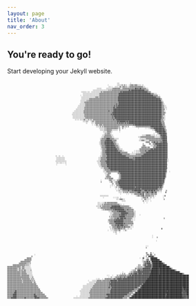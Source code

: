 ```yaml
---
layout: page
title: 'About'
nav_order: 3
---
```


## You're ready to go!

Start developing your Jekyll website.


<pre style="font-size:3px">
                                                                                                                                                                                                                                         
                                                                                                                                             ░░░              ░                                                                          
                                                                                                                                 ░           ░░░░░░▒░░▒░░░  ░░▒▒▒▒░▒▒▒▒░░░░░ ░░                                                          
                                                                                                                                  ░░░ ░   ░░░░░ ▒▒░░▒▒▒░▒░░░░▒▒▒▒▒▒▒▒▒▒▒▒▒▒▒▒▒░░░                                                      
                                                                                                                   ░░░░░░      ░░░░░░░░▒▒▒▒▒▒▒▒▒▒░░░▒▒▒▒▒▒▒▒▒▒▒▒▒▒▒▒▓▓▒▓▒▒▓▓▒▒▒▒▒▒░░░                                                  
                                                                                                              ░░░░░░░░░░░░░░░░░░░░▒░▒░▒▒▒▒▒▒▒▒▒▒▒▒▒▒▒▒▒▒▒▒▒▒▓▓▒▓▓▓▓▓▓▓▓▓▓▓▓▓▓▓▓▓▒▒▒▒▒░                                                   
                                                                                               ░░░░░░░ ░░░  ░░░░░░░░░░░░▒▒░▒▒▒▒▒▒▒▒▒▒▒▒▒▒▒▒▒▒▒▒▒▒▓▓▒▓▓▓▓▓▓▓▓▓▓▓▓▓▓▓▓▓▓▓▓▓▓▓▓▓▓▓▓▓▓▓▓▒▒▒▒░                                                
                                                                                                 ░░░░░░░░░░░░░░░░░░░░░▒▒▒▒▒▒▒▒▒▒▒▒▒▒▒▒▒▒▒▒▒▒▒▒▒▓▓▓▓▓▓▓▓▓▓▓▓▓▓▓▓▓▓▓▓▓▓▓▓▓▓▓▓▓▓▓▓▓▓▓▓▓▓▓▓▓▒▒▒▒░░░░                                       
                                                                                              ░  ░░░░░░░░░░░░░░░░░░░░░▒▒▒▒▒▒▒▒▒▒▒▒▒▒▒▒▒▒▒▒▒▒▒▒▒▓▓▓▓▓▓▓▓▓▓▓▓▓▓▓▓▓▓▓▓▓▓▓▓▓▓▓▓▓▓▓▓▓▓▓▓▓▓▓▓▓▓▓▓▒▒▒▒▒▒░ ░                                    
                                                                                               ░░░░░░░░░░░░░░░░░░▒▒▒▒░▒▒▒▒▒▒▒▒▒▒▒▒▒▒▒▒▒▒▒▒▒▒▒▒▓▓▓▓▓▓▓▓▓▓▓▓▓▓▓▓▓▓▓▓▓▓▓▓▓▓▓▓▓▓▓▓▓▓▓▓▓▓▓▓▓▓▓▓▓▓▓▓▓▒▒▒▒▒░                                    
                                                                                               ░░░░░░░░░░▒▒▒▒▒▒▒▒▒▒▒▒▒▒▒▒▒▒▒▒▒▒▒▒▒▒▒▒▒▒▒▒▒▒▒▒▒▓▓▓▓▓▓▓▓▓▓▓▓▓▓▓▓▓▓▓▓▓▓▓▓▓▓▓▓▓▓▓▓▓▓▓▓▓▓▓▓▓▓▓▓▓▓▓▓▓▓▓▓▓▓▒▒░                                  
                                                                                              ░░░░░░░░▒░▒▒▒▒▒▒▒▒▒▒▒▒▒▒▒▒▒▒▒▒▒▒▒▒▒▒▒▒▒▒▒▒▒▒▒▒▒▒▓▓▓▓▓▓▓▓▓▓▓▓▓▓▓▓▓▓▓▓▓▓▓▓▓▓▓▓▓▓▓▓▓▓▓▓▓▓▓▓▓▓▓▓▓▓▓▓▓▓▓▓▓▓▓▒░░                                 
                                                                                              ░░░░░▒▒▒▒▒▒▒▒▒▒▒▒▒▒▒▒▒▒▒▒▒▒▒▒▒▒▒▒▒▒▒▒▒▒▒▒▒▒▒▒▒▒▒▒▓▓▓▓▓▓▓▓▓▓▓▓▓▓▓▓▓▓▓▓▓▓▓▓▓▓▓▓▓▓▓▓▓▓▓▓▓▓▓▓▓▓▓▓▓▓▓▓▓▓▓▓▓▓▓▒▒░                                
                                                                                             ░░░░░░░▒▒▒▒▒▒▒▒▒▒▒▒▒▒▒▒▒▒▒▒▒▒▒▒▒▒▒▒▒▒▒▒▒▒▒▒▒▒▒▒▓▒▒▓▓▓▓▓▓▓▓▓▓▓▓▓▓▓▓▓▓▓▓▓▓▓▓▓▓▓▓▓▓▓▓▓▓▓▓▓▓▓▓▓▓▓▓▓▓▓▓▓▓▓▓▓▓▓▒▒░░                               
                                                                                           ░░░░░░░░░▒▒▒▒▒▒▒▒▒▒▒▒▒▒▒▒▒▒▒▒▒▒▒▒▒▒▒▒▒▒▒▒▒▒▒▒▒▓▒▒▓▒▓▓▓▓▓▓▓▓▓▓▓▓▓▓▓▓▓▓▓▓▓▓▓▓▓▓▓▓▓▓▓▓▓▓▓▓▓▓▓▓▓▓▓▓▓▓▓▓▓▓▓▓▓▓▓▓▒▒▒░░░                             
                                                                                          ░░░░░░░░░▒▒▒▒▒▒▒▒▒▒▒▒▒▒▒▒▒▒▒▒▒▒▒▒▒▒▒▒▒▒▒▒▒▒▒▒▒▓▓▒▒▓▓▓▓▓▓▓▓▓▓▓▓▓▓▓▓▓▓▓▓▓▓▓▓▓▓▓▓▓▓▓▓▓▓▓▓▓▓▓▓▓▓▓▓▓▓▓▓▓▓▓▓▓▓▓▓▓▓▒▒▒░░░░                            
                                                                                        ░░░░░░░░░░░▒▒▒▒▒▒▒▒▒▒▒▒▒▒▒▒▒▒▒▒▒▒▒▒▒▒▒▒▒▒▒▒▒▒▒▒▒▓▓▓▓▓▓▓▓▓▓▓▓▓▓▓▓▓▓▓▓▓▓▓▓▓▓▓▓▓▓▓▓▓▓▓▓▓▓▓▓▓▓▓▓▓▓▓▓▓▓▓▓▓▓▓▓▓▓▓▓▓▓▒▒▒▒░ ░                      
                                                                                      ░░░░░░░░░░░░▒▒▒▒▒▒▒▒▒▒▒▒▒▒▒▒▒▒▒▒▒▒▒▒▒▒▒▒▒▒▒▒▓▒▒▒▒▒▓▓▓▓▓▓▓▓▓▓▓▓▓▓▓▓▓▓▓▓▓▓▓▓▓▓▓▓▓▓▓▓▓▓▓▓▓▓▓▓▓▓▓▓▓▓▓▓▓▓▓▓▓▓▓▓▓▓▓▓▓▓▒▒▒░░                          
                                                                                    ░░░░░░░░░░░░░░▒▒▒▒▒▒▒▒▒▒▒▒▒▒▒▒▒▒▒▒▒▒▒▒▒▒▒▒▒▒▒▒▒▒▒▒▒▓▓▓▓▓▓▓▓▓▓▓▓▓▓▓▓▓▓▓▓▓▓▓▓▓▓▓▓▓▓▓▓▓▓▓▓▓▓▓▓▓▓▓▓▓▓▓▓▓▓▓▓▓▓▓▓▓▓▓▓▓▓▓▒▒▒▒▒░                             
                                                                                   ░░░░░░░░░░░░░░░░▒▒▒▒▒▒▒▒▒▒▒▒▒▒▒▒▒▒▒▒▒▒▒▒▒▒▒▒▒▒▒▒▒▒▓▒▓▓▓▓▓▓▓▓▓▓▓▓▓▓▓▓▓▓▓▓▓▓▓▓▓▓▓▓▓▓▓▓▓▓▓▓▓▓▓▓▓▓▓▓▓▓▓▓▓▓▓▓▓▓▓▓▓▓▓▓▓▓▓▒▒▒▒░                              
                                                                                    ░░░░░░░░░░░░░░░▒▒▒▒▒▒▒▒▒▒▒▒▒▒▒▒▒▒▒▒▒▒▒▒▒▒▒▒▒▒▒▒▒▒▒▒▓▒▓▓▓▓▓▓▓▓▓▓▓▓▓▓▓▓▓▓▓▓▓▓▓▓▓▓▓▓▓▓▓▓▓▓▓▓▓▓▓▓▓▓▓▓▓▓▓▓▓▓▓▓▓▓▓▓▓▓▓▓▓▒▒░░░                          
                                                                                    ░░░░░░░░░░░░░░░░▒▒▒▒▒▒▒▒▒▒▒▒▒▒▒▒▒▒▒▒▒▒▒▒▒▒▒▒▒▒▒▒▒▒▒▓▒▒▓▓▓▓▓▓▓▓▓▓▓▓▓▓▓▓▓▓▓▓▓▓▓▓▓▓▓▓▓▓▓▓▓▓▓▓▓▓▓▓▓▓▓▓▓▓▓▓▓▓▓▓▓▓▓▓▓▓▓▓▒▒▒░░                          
                                                                                       ░░ ░░ ░░░░░▒▒░░░░▒░░▒░░▒▒▒▒▒▒▒▒▒▒▒▒▒▒▒▒▒▒▒▒▒▒▒▒▒▒▓▒▒▒▓▓▓▓▓▓▓▓▓▓▓▓▓▓▓▓▓▓▓▓▓▓▓▓▓▓▓▓▓▓▓▓▓▓▓▓▓▓▓▓▓▓▓▓▓▓▓▓▓▓▓▓▓▓▓▓▓▒▒▒░░░                           
                                                                                                 ░░░░░▒ ░  ░░▒▒░░▒▒▒▒▒▒▒▒▒▒▒▒▒▒▒▒▒▒▒▒▒▒▒▒▒▒▒▒▓▓▒▓▓▓▓▓▓▓▓▒▓▓▒▓▓▓▓▓▓▓▓▓▓▓▓▓▓▓▓▓▓▓▓▓▓▓▓▓▓▓▓▓▓▓▓▓▓▓▓▓▓▓▓▓▒▒▒▒░                             
                                                                                                     ░░     ░░░ ░▒▒▒▒▒▒▒▒▒▒▒▒▒▒▒▒▒▒▒▒▒▒▒▒▒▒▒▒▓▒▒▓▒▓▒▓▒▒▓▒▒▓▒▓▓▓▓▓▓▓▓▓▓▓▓▓▓▓▓▓▓▓▓▓▓▓▓▓▓▓▓▓▓▓▓▓▓▓▓▓▓▓▓▓▓▒▒▒▒                            
                                                                                                             ░  ░░▒▒░░▒▒▒▒░▒▒▒▒▒▒▒▒▒▒▒▒▒▒▒▒▒▒▒▒▒▒▒▒▒▒▒▒▒▒▒▒▒▒▒▒▒▒▒▓▒▓▓▓▓▓▓▓▓▓▓▓▓▓▓▓▓▓▓▓▓▓▓▓▓▓▓▓▓▓▓▓▓▓▓▓▒▒▒░                           
                                                                                                                  ░░░░░▒░░▒░▒▒▒▒▒▒▒▒▒▒▒▒▒▒▒▒▒▒▒░▒  ▒▒▒░░▒░░▒     ░ ░░▒▒▒▒▒▒▒▒▒▒▒▒▒▒▒▒▒▒▒▓▓▓▓▓▓▓▓▓▓▓▓▓▓▓▓▒▒▒░                             
                                                                                                                      ░░░░░░░▒░▒▒▒▒▒▒▒▒▒▒▒▒▒▒▒░░▒  ░▒  ░                ░        ░ ░ ░░░▒▒▒▒▓▓▓▓▓▓▓▓▓▓▓▓▓▒▒░                           
                                                                                                                       ░░░░░░▒░▒▒▒▒▒▒▒░░░░░░░░  ▒                                         ░░░▒▓▓▓▓▓▓▓▓▓▓▓▓▒▒░                            
                                                                                                                           ░░░░░▒▒▒▒▒░░         ░                                             ▒▒▓▓▓▓▓▓▓▓▓▓▓▒░                         
                                                                                                                            ░░▒░▒▒▒▒░░                                                      ░   ░▒▒▓▓▓▓▓▓▓▓▓▒                         
                                                                                                                          ░░░▒▒▒▒▒▒▒▒░░░                                     ░░░░░▒▒▒▒▒▒░░░░░░ ░░ ░░▒▓▓▓▓▓▓▓▒                        
                                                                                                                         ░░░▒▒▒▒▒▒▒▒▒▒░░░                               ░░░▒▒▒▒▒▒▒▒▒▒▒▒▒▒▒▒▒▒░░░░░░░▒▒▓▓▓▓▓▓▓                        
                                                                                                                       ░░▒▒▒▒▒▒▓▓▓▓▓▒▒▒▒▒░░░░░░                           ░░░░░░░░▒▒▒▒▒▒▒▒▒▒▒▒▒▒▒▒▒▒▒▒▓▓▓▓▓▓▓                         
                                                                                                                       ░▒▒▒▒▒▒▓▓▓▓▓▓▓▓▒▒▒▒▒▒░                            ░░░▒▒▒▒░░░░░░▒▒▒▒▒▒▒▒▒▒▒▒▒▒▒▒▒▓▓▓▓▓▓                         
                                                                                                                      ░░▒▒▒▒▒▓▓▓▓▓▓▓▓▓▓▓▒▒▒░░                                    ░▒▒▒▒▒  ▒▒▒▓▓▒▒▓▒▒▒▒▓▒▓▓▓▓▓▓░                           
                                                                                                                      ░░▒▒▒▒▒▓▓▓▓▓▓▓▓▓▓▓▓▒▒▒░░░                               ▒       ▒▒░ ░▒▒▒▓▓▓▓▓▓▓▓▓▓▓▓▓▓▓▒                           
                                                                                                                       ░░▒▒▒▒▒▓▓▓▓▓▓▓▓▓▓▓▓▒▒▒▒░░                             ░▒▒▒░      ░░░░▒▒▒▒▓▓▓▓▓▓▓▓▓▓▓▓▓▒                           
                                                                                                                        ░▒▒▒▒▒▓▓▓▓▓▓▓▓▓▓▓▓▓▒▒▒▒░░                           ▒▒▒▒▒▒▒░▒▒▒    ▒▒▒▒▓▓▓▓▓▓▓▓▓▓▓▓▓▓▒                           
                                                                                                                        ░░▒▒▒▒▒▓▓▓▓▓▓▓▓▓▓▓▓▓▓▒▒▒░░░░                     ░▒▒▒▒▒▒▒▒▒▒▒▒▒▒▓▓▓▒▓▓▓▓▓▓▓▓▓▓▓▓▓▓▓▓▓▒                           
                                                                                                                         ░▒▒▒▒▓▓▓▓▓▓▓▓▓▓▓▓▓▓▓▓▒▒▒▒▒░░░             ░ ░░░░░▒▒▒▒▒▒▒▓▒▒▒▓▓▓▓▓▓▓▓▓▓▓▓▓▓▓▓▓▓▓▓▓▓▓▓▒                           
                                                                                                                        ░░▒▒▒▒▓▓▓▓▓▓▓▓▓▓▓▓▓▓▓▓▓▓▓▒▒▒▒▒▒▒▒▒░     ░░ ░ ░░░░░░▒▒▒▒▒▒▒▓▓▓▓▓▓▓▓▓▓▓▓▓▓▓▓▓▓▓▓▓▓▓▓▓▓▓▒                           
                                                                                                                        ░░▒▒▒▒▒▓▓▓▓▓▓▓▓▓▓▓▓▓▓▓▓▓▓▓▓▒▒▒▒▒▒▒▒▒▒░░░░░░░░▒▒▒▒▒▒▒▒▒▒▓▓▓▓▓▓▓▓▓▓▓▓▓▓▓▓▓▓▓▓▓▓▓▓▓▓▓▓▓▓▒                           
                                                              ░░  ░░   ░                                               ░░░▒▒▒▒▒▒▓▓▓▓▓▓▓▓▓▓▓▓▓▓▓▓▓▓▓▓▓▓▓▓▒▒▒▒▒▒▒▒▒▒▒▒▒▒▒▒▒▒▒▒▓▓▓▓▓▓▓▓▓▓▓▓▓▓▓▓▓▓▓▓▓▓▓▓▓▓▓▓▓▓▓▓▓▒                           
                                                               ░░░░░░░░░░░                                           ░░░▒▒▒▒▒▒▒▓▓▓▓▓▓▓▓▓▓▓▓▓▓▓▓▓▓▓▓▓▓▓▓▓▓▓▓▓▒▒▒▒▒▒▓▒▓▓▓▓▓▓▓▓▓▓▓▓▓▓▓▓▓▓▓▓▓▓▓▓▓▓▓▓▓▓▓▓▓▓▓▓▓▓▓▓▓▒                           
                                                               ░░░░░░░░░░░                                           ░░░▒▒▒▒▒▒▒▒▓▓▓▓▓▓▓▓▓▓▓▓▓▓▓▓▓▓▓▓▓▓▓▓▓▓▓▓▓▓▓▓▓▒▓▒▓▓▓▓▓▓▓▓▓▓▓▓▓▓▓▓▓▓▓▓▓▓▓▓▓▓▓▓▓▓▓▓▓▓▓▓▓▓▓▓▓░░                          
                                                              ░░░░░░░░░░░░░░                                       ░░░░▒▒▒▒▒▒▒▓▓▓▓▓▓▓▓▓▓▓▓▓▓▓▓▓▓▓▓▓▓▓▓▓▓▓▓▓▓▓▓▓▓▓▓▓▓▓▓▓▓▓▓▓▓▓▓▓▓▓▓▓▓▓▓▓▓▓▓▓▓▓▓▓▓▓▓▓▓▓▓▓▓▓▓▓▓▓░░                          
                                                               ░░░ ░░░░ ░ ░░                                        ░░░░▒▒▒▒▒▒▒▓▓▓▓▓▓▓▓▓▓▓▓▓▓▓▓▓▓▓▓▓▓▓▓▓▓▓▓▓▓▓▓▓▓▓▓▓▓▓▓▓▓▓▓▓▓▓▓▓▓▓▓▓▓▓▓▓▓▓▓▓▓▓▓▓▓▓▓▓▓▓▓▓▓▓▓▓▓                            
                                                               ░           ░                                         ░░░▒▒▒▒▒▒▒▒▓▓▓▓▓▓▓▓▓▓▓▓▓▓▓▓▓▓▓▓▓▓▓▓▓▓▓▓▓▓▓▓▓▓▓▓▓▓▓▓▓▓▓▓▓▓▓▓▓▓▓▓▓▓▓▓▓▓▓▓▓▓▓▓▓▓▓▓▓▓▓▓▓▓▓▓▓░                           
                                                                                                                      ░░░▒▒▒▒▒▒▒▓▓▓▓▓▓▓▓▓▓▓▓▓▓▓▓▓▓▓▓▓▓▓▓▓▓▓▓▓▓▓▓▓▓▓▓▓▓▓▓▓▓▓▓▓▓▓▓▓▓▓▓▓▓▓▓▓▓▓▓▓▓▓▓▓▓▓▓▓▓▓▓▓▓▓▓▓                          
                                                                                                                        ░░░░▒▒▒▒▒▒▓▓▓▓▓▓▓▓▓▓▓▓▓▓▓▓▓▓▓▓▓▓▓▓▓▓▓▓▓▓▓▓▓▓▓▓▓▓▓▓▓▓▓▓▓▓▓▓▓▓▓▓▓▓▓▓▓▓▓▓▓▓▓▓▓▓▓▓▓▓▓▓▓▓▓░                         
                                                                                                                           ░░▒▒▒▒▒▒▒▓▓▓▓▓▓▓▓▓▓▓▓▓▓▓▓▓▓▓▓▓▓▓▓▓▓▓▓▓▓▓▓▓▓▓▓▓▓▓▓▓▓▓▓▓▓▓▓▓▓▓▓▓▓▓▓▓▓▓▓▓▓▓▓▓▓▓▓▓▓▓▓▒                            
                                                                                                                           ░░░░▒▒▒▒▒▒▒▒▒▒▒▒▒▒▒▒▓▓▓▓▓▓▓▓▓▓▓▓▓▓▓▓▓▓▓▓▓▓▓▓▓▓▓▓▓▓▓▓▓▓▓▓▓▓▓▓▓▓▓▓▓▓▓▓▓▓▓▓▓▓▓▓▓▓▓▓▓▒   ░                       
                                                                                                                             ░░░░▒▒▒▒        ░▒▒▒▓▓▓▓▓▓▓▓▓▓▓▓▓▓▓▓▓▓▓▓▓▓▓▓▓▓▓▓▓▓▓▓▓▓▓▓▓▓▓▓▓▓▓▓▓▓▓▓▓▓▓▓▓▓▓▓▓▓▒░                            
                                                                                                                              ░░▒▒▒░           ░▒▒▓▓▓▓▓▓▓▓▓▓▓▓▓▓▓▓▓▓▓▓▓▓▓▓▓▓▓▓▓▓▓▓▓▓▓▓▓▓▓▓▓▓▓▓▓▓▓▓▓▓▓▓▓▓▓▓▓▒                             
                                                                                                                              ░▒▒▒▒▒▒          ░▒▒▓▓▓▓▓▓▓▓▓▓▓▓▓▓▓▓▓▓▓▓▓▓▓▓▓▓▓▓▓▓▓▓▓▓▓▓▓▓▓▓▓▓▓▓▓▓▓▓▓▓▓▓▓▓▓▓▓▒                             
                                                                                                                             ░▒░▒░▒▒▒▒▒▒      ░░▒▒▓▓▓▓▓▓▓▓▓▓▓▓▓▓▓▓▓▓▓▓▓▓▓▓▓▓▓▓▓▓▓▓▓▓▓▓▓▓▓▓▓▓▓▓▓▓▓▓▓▓▓▓▓▓▓▓▒                              
                                                                                                                        ░         ░▒▒▒░░░░░ ░▒▒▒▓▓▓▓▓▓▓▓▓▓▓▓▓▓▓▓▓▓▓▓▓▓▓▓▓▓▓▓▓▓▓▓▓▓▓▓▓▓▓▓▓▓▓▓▓▓▓▓▓▓▓▓▓▓▓▓▓▒░                              
                                                                                                                        ▒          ░░▒▒░ ░░▒▒▒▓▓▓▓▓▓▓▓▓▓▓▓▓▓▓▓▓▓▓▓▓▓▓▓▓▓▓▓▓▓▓▓▓▓▓▓▓▓▓▓▓▓▓▓▓▓▓▓▓▓▓▓▓▓▓▓▓▓▓▒                               
                                                                                                                                      ░▒░  ▒▒▒▒▓▓▓▓▓▓▓▓▓▓▓▓▓▓▓▓▓▓▓▓▓▓▓▓▓▓▓▓▓▓▓▓▓▓▓▓▓▓▓▓▓▓▓▓▓▓▓▓▓▓▓▓▓▓▓▓▓▒░                               
                                                                                                                                    ░ ░░ ░  ▒▒▒▒▓▓▓▓▓▓▓▓▓▓▓▓▓▓▓▓▓▓▓▓▓▓▓▓▓▓▓▓▓▓▓▓▓▓▓▓▓▓▓▓▓▓▓▓▓▓▓▓▓▓▓▓▓▓▓▒░                                
                                                                                                                                    ░     ░░▒ ░▒▒▓▓▓▓▓▓▓▓▓▓▓▓▓▓▓▓▓▓▓▒▓▓▓▓▓▓▓▓▓▓▓▓▓▓▓▓▓▓▓▓▓▓▓▓▓▓▓▓▓▓▒▓▓▒▒                                 
                                                                                                                                           ░  ░░░▒▒▒▓▓▓▓▓▓▓▓▓▓▓▓▓▓▓▓▓▓▓▓▓▓▓▒▓▓▓▓▓▓▓▓▓▓▓▓▓▓▓▓▓▓▓▓▓▒▒▒▒▒▒                                  
                                                                                                                                            ░░ ▒░░░░▒▒▒▒▒▒▒▓▒▒▒▒▓▒▓▓▓▓▓▓▓▓▓▓▒▒▒▒▓▓▓▓▒▓▓▒▓▓▓▒▓▓▒▒▒▒▒░░▒     ░▒                            
                                                                                                                                               ░░░░ ░▒░▒░▒▒░░▒▒▒▒▒▒▒▒▒▒▓▓▓▓▒▒▒▓▒▒▒▒▓▓▒▒▒▒▓▓▒▒▒▓▒░ ░  ░     ▓                             
                                                                                                                                                 ░       ░ ░   ░░ ░▒▒▒▒▒▒▒▒▓▒▒▓▒ ▒▒▒▒▒▒░▒▒▒▒░▒▒▒                                         
                                                                                                                       ░░░░░░░░░░░                                   ░░▒▒▒░▒▒▒▓▒░▒▒▒▒▒▒▒░▒░▒░ ░         ░ ▓                              
                                                                                                                           ░            ░ ░ ░░░  ░                          ░░▒▒▒▒░▒▒ ░ ▒  ░░           ░                                
                                                                                                                                            ░░░ ▒▒▒▒░░░                     ░░ ░▒▒░░░░ ░                 ▒                              
                                                                                                                                                   ░░░░░                      ▒░ ░░ ░   ░                                                
                                                                                                                    ░░░ ░ ░░░▒▒░▒▒▒▒▒▒▒▒▒▒▒▒▒░                                 ░   ░                                                     
                                                                                                                    ░░░░░░▒░▒▒▒▒▒▒▒▒▒▒▒▒▒▒▒▒▒▒▒▒░░░  ░                                                                                   
                                                                                                                  ░░░░░▒░░▒▒▒▒▒▒▒▒▒▒▒▒▓▓▓▓▓▓▓▓▓▓▓▒▒▒▒▒▒▒▒▒▒▒░░                                                                           
                                                                                                                    ░░░░▒▒▒▒▒▒▒▒▒▒▒▒▓▓▓▓▓▓▓▓▓▓▓▓▓▓▓▒▓▒▒▒▒▒▒▒▒▒▒░░                                                                        
                                                                                                                         ░░▒░▒▒▒▒▒▒▒▒▒▒▒▓▒▓▓▓▓▓▓▓▓▓▓▓▓▒▒▒▒▓▒▒▒▒▒▒▒░                                                                      
                                                                                                                                  ░░░░▒▒▒▒▒▒▒▓▒▓▓▓▓▓▓▓▓▓▒▒▒▒▒▒▒▒▒▒░░░                                                                    
                                                                                                                                    ░░░░▒▒▒▒▒▒▒▒▒▒▓▓▓▓▓▓▓▓▓▒▒▒▒▒▒▒▒░░                                                                    
                                                                                                                                    ░░░▒▒▒▒▒▒▒▒▒▓▒▓▓▓▓▓▒▓▒▒▒▒▒▒▒▒▒▒░░     ░                                                              
                                                                                                                                   ▒ ▒░▒▒▒▒▒▒▒▒▒▓▓▓▓▓▓▓▒▒▒▒▒▒▒▒▒▒▒░░░                                                                    
                                                                                                                                   ░░▒░▒░▒▒▒▒▓▓▒▒▓▓▓▓▒▓▓▒▒▒▒▒▒▒▒░░ ░                                     ▒                               
                                                                                                                                 ░▒▒▒▒▒▒▒▓▒▓▓▓▓▓▓▓▓▓▓▒▒▒▒▒▒▒▒▒▒░░░ ░                                                                     
                                                                                                                                 ░░▒▒▒▒▒▒▓▓▓▓▓▓▓▓▓▓▓▓▒▒▒▒▒▒▒▒▒▒▒▒░                                                                       
                                                                                                                                   ▒▒▒▒▒▒▒▒▓▓▓▓▓▓▓▓▓▓▒▓▒▒▒▒▒▒▒▒▒▒▒                                                                       
                                                                                                                                     ░▒▒▒▒▒▓▒▓▓▓▒▓▓▓▓▒▒▒▒▒▒░░░░▒░░                                                                       
                                                                                                                                   ░░ ░▒▒▒▒▒▒▓▓▒▓▒▒▓▒▒▓▒▒▒▒▒▒▒ ░ ░                                                                       
                                                                                                                                    ░░ ▒░▒▒▒▒▒▒▓▒▒▒▒░▒▒░░ ░░░ ░░                                      ▓                                  
                                                                                                                                 ░   ░ ░░░▒░▒░░▒▒░   ░ ▒░░                                                                               
                                                                                                                                        ░░ ▒    ░                                                                                        
                                                                                                                                           ░░                                                                                            
                                                                                                                                                                                          ░                                              
                                                                                                                                                                                          ░     ▒                                        
                                                                                                                                                                                                                                         
                                                                                                                                                                                               ░                                         
                                                                                                                                                                                                                                         
                                                                                                                                                                                                                                         
                                                                                                                                                                                  ░ ░                                                    
                                                                                                                                                                                  ▒                                                      
                                                                                                                                                                                                                                         
                                                                                                                                                                                                                                         
                                                                                                                                                                                  ▒▒    ▓  ░                                             
                                   ░                                                                                                                                              ░▒▒▒ ▒▓▒   ▒                                           
                               ▒░                                                                                                                                              ░  ▒  ▓▓▓▓▓▓▓░░                                           
                         ▒▒▒▒▒▒                                                                                                                                           ░  ░▓▒  ░░▒░ ░████████▒                                        
                      ▒▒▒▒▒▒▒▒▒                                                                                                                                              ░░░  ▒▒▓▒ ░▓██████████▒                                     
                 ▒▒▒▒▒▒▒▒▒▒▒▒▒                                                                                                                                               ░░▒▒▒▒▓▓▒▓▒ ▓████████████▒                                  
               ▒▒▒▒▒▒▒▒▒▒░▒░░▒                                                                                                                                                ░▒▒▓▒▓▓▓▓▓░▒▓█████████████▒▒                               
       ▒▒▒▒▒▒▒▒▒▒▒▒▒▒▒▒░▒░▒░░░                                                                                                                                          ▒░▒   ▒▒▓▓▒▒▓▓▓▓▓▒▓█████████████████▒                            
▒▒▒▒▒▒▒▒▒▒▒▒▒▒▒▒▒░░▒▒▒░░░░░░░░                                                                                                                                        ░░▒░▒░▒░░▒▒▓▓▓▓▓▓▓▓▒▓█████████████████████▒                        
▒▒▒▒▒▒▒▒▒▒▒▒▒░░▒▒░░▒▒▒░░░░░░░░░                                                                                                                                     ▒▒░▒▒▒▒▒▒▒▓▓▓▓▓▓▓▓▓▓▒▓█████████▓██████████████▒▒                     
▒▒▒▒▒▒▒▒▒▒▒▒▒░░▒▒░▒▒░▒▒▒░░░░░░▒                                                                                                                                ░ ▒░▒▒ ░▓▓▓▓▒▓▒▓▓▓▓▓▓▓▓▓▓▓██████████▓███████████████████▒▒                
▒▒▒▒▒▒▒▒▒▒▒▒▒▒▒▒▒░▒▒▒▒▒▒░░░░░░░░                                                                                                                    ░        ░░▒░▒▒▓▒▓▒▓▓▓▓▓▓▓▓▓▓▓▓▓▓▓▓▒███████████▓█████████████████████████▒           
▒▒▒▒▒▒▒▒▒▒▒▒▒▒▒▒▒░▒▒▒▒▒▒▒░░░░░░░                                                                                                                 ░ ░▒ ▒░   ░▒▒▒▓▒▒▓▓▓▓▓▒▓▓▓▓▓▒▓▓▓▓▓▓▓▓▓▓███████████▓█████████████████████████████▒▒      
▒▒▒▒▒▒▒▒▒▒▒▒▒▒▒▒▒░▒▒▒▒▒▒▒▒▒▒░░░░░                                                                                               ░ ░    ░    ░▒░░▒▒▒▒▒▒▒▒▒░▒▒▒▓▓▒▓▓▓▓▓▓▓▓▓▓▓▓▓▓▓▓▓▓▓▓▓▓▓██████████████████████████████████████████████████
▒▒▒▒▒▒▒▒▒▒▒▒▒▒▒▒▒▒▒▒▒▒▒▒▒▒▒▒░░░░▒░                                                                                                ░  ▒ ░ ░░▒▒▒▒▒▒▓▒▒▒▒▓▒▒▒▓▓▓▓▓▓▓▓▓▓▓▓▓▓▓▓▓▓▓▓▓▓▓▓▓▓▓▓███████████████████████████████████████████████████
▒▒▒▒▒▒▒▒▒▒▒▒▒▒▒▒▒▒░▒▒▒▒▒▒▒▒▒▒░░▒░▒░                                                                               ░ ░░░   ░  ▒▒▒▒▒▒▒▒▒░▒▒▓▒▒▒▓▓▓▓▓▓▒▓▓▓▓▓▓▓▓▓▓▓▓▓▓▓▓▓▓▓▓▓▓▓▓▓▓▓▓▓▓▓▓█████████████████████████████████████████████████████
▒▒▒▒▒▒▒▒▒▒▒▒▒▒▒▒▒▒▒░▒▒▒▒▒▒▒▒▒▒▒░▒░▒░                                                                    ░    ░░░░░░▒▒▒▒▒▒░▒▒▒▒▒▒▒▒▒▒▓▓▓▓▓▓▓▓▓▒▓▓▓▓▓▓▓▓▓▓▓▓▓▓▓▓▓▓▓▓▓▓▓▓▓▓▓▓▓▓▓▓▓▓▓▓███████████████████████████████████████████████████████
▒▒▒▒▒▒▒▒▒▒▒▒▒▒▒▒▒▒▒░▒▒▒▒▒▒▒▒▒▒▒▒░░▒▒░                                                                    ░░░░░░░░░▒▒▒▒▒▒▒▒▒▒▒▒▒▒▒▒▒▓▒▓▓▓▓▓▓▓▓▓▓▓▓▓▓▓▓▓▓▓▓▓▓▓▓▓▓▓▓▓▓▓▓▓▓▓▓▓▓▓▓▓▓▓▓████████████████████████████████████████████████████████
▒▒▒▒▒▒▒▒▒▒▒▒▒▒▒▒▒▒▒▒▒▒▒▒▒▒▒▒▒▒▒▒▒▒▒▒▒░                                                                ░░░░░░░░░░▒▒▒▒▒▒▒▒▒▒▒▒▒▒▒▒▒▒▒▓▓▓▓▓▓▓▓▓▓▓▓▓▓▓▓▓▓▓▓▓▓▓▓▓▓▓▓▓▓▓▓▓▓▓▓▓▓▓▓▓▓▒▓██████████████████████████████████████████████████████████
▒▒▒▒▒▒▒▒▒▒▒▒▒▒▒▒▒▒▒▒▒▒▒▒▒▒▒▒▒▒▒▒▒▒▒▒▒▒▒                                                          ░░░░░░░░░░░░░▒▒▒▒▒▒▒▒▒▒▒▒▒▒▒▒▒▒▒▒▒▓▒▓▓▓▓▓▓▓▓▓▓▓▓▓▓▓▓▓▓▓▓▓▓▓▓▓▓▓▓▓▓▓▓▓▓▓▓▓▒▒▓████████████████████████████████████████████████████████████
▒▒▒▒▒▒▒▒▒▒▒▒▒▒▒▒▒▒▒▒▒▒▒▒▒▒▒▒▒▒▒▒▒▒▒▒▒▒▒▒                                                         ░░░░░░░░░░░░▒▒▒▒▒▒▒▒▒▒▒▒▒▒▒▒▒▒▒▒▒▓▓▒▒▓▓▓▓▓▓▓▓▓▓▓▓▓▓▓▓▓▓▓▓▓▓▓▓▓▓▓▓▓▓▓▓▓▒▒░▒▓█████████████████████████████████████████████████████▓███████
▒▒▒▒▒▒▒▒▒▒▒▒▒▒▒▒▒▒▒▒▒▒▒▒▒▒▒▒▒▒▒▒▒▒▒▒▒▒▒▒▒▒                                                     ░░░░░░░░░░░░▒▒▒▒▒▒▒▒▒▒▒▒▒▒▒▒▒▒▒▒▒▒▒▒▒▒▓▓▓▓▓▓▓▓▓▓▓▓▓▓▓▓▓▓▓▓▓▓▓▓▓▓▓▓▓▓▒▒▒▒▒▓▓███████████████████████████████████████████████████████▓▓█▓████
▒▒▒▒▒▒▒▒▒▒▓▓▒▒▒▒▒▒▒▒▒▒▒▒▒▒▒▒▒▒▒▒▒▒▒▒▒▒▒▒▒▒▒                                                  ░░░░░░░░░░░░░▒▒▒▒▒▒▒▒▒▒▒▒▒▒▒▒▒▒▒▒▒▒▒▒▒▒▓▓▓▓▓▓▓▓▓▓▓▓▓▓▓▓▓▓▓▓▓▓▓▓▓▓▓▓▒▒▒▒▒░▒▓█████████████████████████████████████▓███████████████████▓▓▓▓████
▒▒▒▒▒▒▒▒▒▓▓▓▒▒▒▒▒▒▒▒▒▒▒▒▒▒▒▒▒▒▒▒▒▒▒▒▒▒▒▒▒▒▒▒▒░                                                ░░░░░░░░░░░▒▒▒▒▒▒▒▒▒▒▒▒▒▒▒▒▒▒▒▒▒▒▒▒▒▒▒▓▓▓▓▓▓▓▓▓▓▓▓▓▓▓▓▓▓▓▓▓▓▓▓▒▒▒▒▒░░░▓███████████████████████████████████████████████████████████▓▓▓▓▓▓███
▒▒▒▒▒▒▒▓▓▓▓▓▒▒▒▒▒▒▒▒▒▒▒▒▒▒▒▒▒▒▒▒▒▒▓▓▒▒▒▒▒▒▒▒▒▒▒▒                                              ░░░░░░░░░░░░▒▒▒▒▒▒▒▒▒▒▒▒▒▒▒▒▒▒▒▒▒▓▓▓▓▓▓▓▓▓▓▓▓▓▓▓▓▓▓▓▓▓▓▓▓▓▓▓▒▒▒▒▒░░▒▓████████████████████████████████████████▓▓████████████████████▓▓▓▓▓███
▒▒▒▒▒▒▒▓▓▓▓▓▒▒▒▒▒▒▒▒▒▒▒▒▒▒▒▒▒▒▒▒▒▒▓▓▓▓▒▒▒▒▒▒▒▒▒▒▒▒                                       ░   ░░░░░░░░░░░░░▒▒▒▒▒▒▒▒▒▒▒▒▒▒▒▒▒▒▒▒▒▒▒▓▓▓▓▓▓▓▓▓▓▓▓▓▓▓▓▓▓▓▓▓▒▒▒▒▒▒▒░░▒▓██████████████████████████████████████████▓█████████████████████▓▓▓▓▓▓▓█
▒▒▒▒▒▓▓▓▓▓▓▓▒▒▒▒▒▒▒▒▒▒▓▓▒▒▒▒▒▒▒▒▒▒▒▓▓▓▓▓▓▒▒▒▒▒▒▒▒▒▒▒░                                ░░░░░░░░░░░░░░░░░░░▒▒▒▒▒▒▒▒▒▒▒▒▒▒▒▒▒▒▒▒▒▒▓▓▓▓▓▓▓▓▓▓▓▓▓▓▓▓▓▓▓▓▓▓▒▒▒▒▒▒░░▒▓████████████████████████████████████████████████████████████████████▓▓▓▓▓▓█
</pre>
